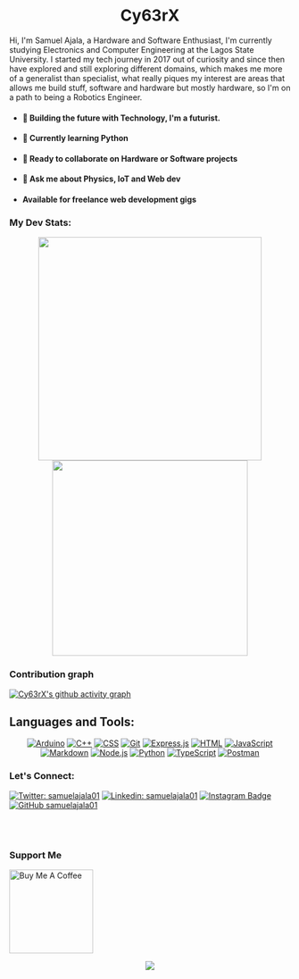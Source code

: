 
<h1 align = center> Cy63rX</h1>
Hi, I'm Samuel Ajala, a Hardware and Software Enthusiast, I'm currently studying Electronics and Computer Engineering at the Lagos State University.
I started my tech journey in 2017 out of curiosity and since then have explored and still exploring different domains, which makes me more of a generalist than specialist, what really piques my interest are areas that allows me build stuff, software and hardware but mostly hardware, so I'm on a path to being a Robotics Engineer.

- #### 🔭 Building the future with Technology, I'm a futurist.

- #### 🌱 Currently learning Python
  
- #### 👯 Ready to collaborate on Hardware or Software projects 

- #### 💬 Ask me about Physics, IoT and Web dev
- #### Available for freelance web development gigs

### My Dev Stats:
<div align="center">
  <img align="center" width="400" src="https://github-readme-stats.vercel.app/api?username=samuelajala01&icon_color=00ff00&title_color=00ff00&show_icons=true&bg_color=000000&include_all_commits=true&count_private=true&border_radius=30&text_color=00ff00"/>
  <img align="center" width="350" src="https://github-readme-stats.vercel.app/api/top-langs/?username=samuelajala01&layout=compact&title_color=00ff00&text_color=00ff00&langs_count=7&bg_color=000"/>
 </div> 
  
  
### Contribution graph
[![Cy63rX's github activity graph](https://github-readme-activity-graph.cyclic.app/graph?username=samuelajala01&bg_color=000000&color=00ff00&line=00ff00&point=00ff00&area=true&hide_border=true)](https://github.com/ashutosh00710/github-readme-activity-graph)

## Languages and Tools:

<p align="center">
 <a href="#"><img alt="Arduino" src="https://img.shields.io/badge/-Arduino-00979D?logo=Arduino&logoColor=white"></a>
    <a href="https://github.com/search?q=user%3ADenverCoder1+language%3Acpp"><img alt="C++" src="https://custom-icon-badges.herokuapp.com/badge/C++-9C033A.svg?logo=cpp2&logoColor=white"></a>
    <a href="https://github.com/search?q=user%3ADenverCoder1+language%3Acss"><img alt="CSS" src="https://img.shields.io/badge/CSS-1572B6.svg?logo=css3&logoColor=white"></a>
     <a href="#"><img alt="Git" src="https://img.shields.io/badge/Git-F05033.svg?logo=git&logoColor=white"></a>
     <a href="#"><img alt="Express.js" src="https://img.shields.io/badge/Express.js-404d59.svg?logo=express&logoColor=white"></a>
    <a href="https://github.com/search?q=user%3ADenverCoder1+language%3Ahtml"><img alt="HTML" src="https://img.shields.io/badge/HTML-E34F26.svg?logo=html5&logoColor=white"></a>
    <a href="https://github.com/search?q=user%3ADenverCoder1+language%3Ajavascript"><img alt="JavaScript" src="https://img.shields.io/badge/JavaScript-F7DF1E.svg?logo=javascript&logoColor=black"></a>
    <a href="https://github.com/search?q=user%3ADenverCoder1+language%3Amarkdown"><img alt="Markdown" src="https://img.shields.io/badge/Markdown-000000.svg?logo=markdown&logoColor=white"></a>
    <a href="https://github.com/search?q=user%3ADenverCoder1+language%3Ajavascript"><img alt="Node.js" src="https://img.shields.io/badge/Node.js-43853D.svg?logo=node.js&logoColor=white"></a>
    <a href="https://github.com/search?q=user%3ADenverCoder1+language%3Apython"><img alt="Python" src="https://img.shields.io/badge/Python-14354C.svg?logo=python&logoColor=white"></a>
    <a href="https://github.com/search?q=user%3ADenverCoder1+language%3AtypeScript"><img alt="TypeScript" src="https://img.shields.io/badge/TypeScript-007ACC.svg?logo=typescript&logoColor=white"></a>
     <a href="#"><img alt="Postman" src="https://img.shields.io/badge/Postman-FF6C37?logo=postman&logoColor=white"></a>
</p>



### Let's Connect: 

[![Twitter: samuelajala01](https://img.shields.io/twitter/follow/samuelajala01?style=social)](https://twitter.com/samuelajala01)
[![Linkedin: samuelajala01](https://img.shields.io/badge/-samuelajala01-blue?style=flat-square&logo=Linkedin&logoColor=white&link=https://www.linkedin.com/in/samuelajala01/)](https://www.linkedin.com/in/samuelajala01/)
[![Instagram Badge](https://img.shields.io/badge/-@xamy.dev-e84393?style=flat&labelColor=e84393&logo=instagram&logoColor=white)](https://instagram.com/cy63rx)
[![GitHub samuelajala01](https://img.shields.io/github/followers/samuelajala01?label=follow&style=social)](https://github.com/samuelajala01)



<br><br>
  ### Support Me
<a href="https://www.buymeacoffee.com/samuelajala01" target="_blank"><img src="https://cdn.buymeacoffee.com/buttons/v2/default-red.png" alt="Buy Me A Coffee" width="150" ></a>

<p align=center>
<img src ="https://komarev.com/ghpvc/?username=samuelajala01&label=Visitors&color=green&style=plastic"/>
</p>
  
  
